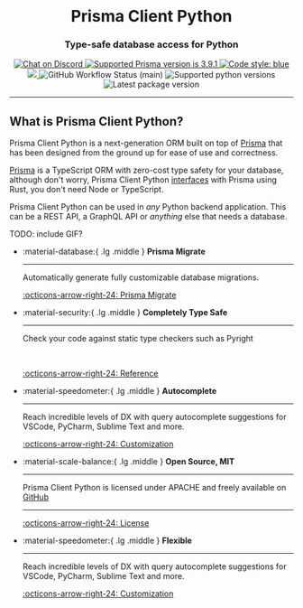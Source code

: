 <br />

<div align="center">
    <h1>Prisma Client Python</h1>
    <p><h3 align="center">Type-safe database access for Python</h3></p>
    <div align="center">
    <a href="https://discord.gg/HpFaJbepBH">
        <img src="https://img.shields.io/discord/933860922039099444?color=blue&label=chat&logo=discord" alt="Chat on Discord">
    </a>
    <a href="https://prisma.io">
        <img src="https://img.shields.io/static/v1?label=prisma&message=3.10.0&color=blue&logo=prisma" alt="Supported Prisma version is 3.9.1">
    </a>
    <a href="https://github.com/grantjenks/blue">
        <img src="https://camo.githubusercontent.com/dbdbcf26db37abfa1f2ab7e6c28c8b3a199f2dad98e4ef53a50e9c45c7e4ace8/68747470733a2f2f696d672e736869656c64732e696f2f62616467652f636f64652532307374796c652d626c75652d626c75652e737667" alt="Code style: blue">
    </a>
    <a href="https://codecov.io/gh/RobertCraigie/prisma-client-py">
        <img src="https://codecov.io/gh/RobertCraigie/prisma-client-py/branch/main/graph/badge.svg?token=MVMavta8LR"/>
    </a>
    <img src="https://img.shields.io/github/workflow/status/RobertCraigie/prisma-client-py/Test/main?label=tests" alt="GitHub Workflow Status (main)">
    <img src="https://img.shields.io/pypi/pyversions/prisma" alt="Supported python versions">
    <img src="https://img.shields.io/pypi/v/prisma" alt="Latest package version">
    </div>
</div>

<hr>

## What is Prisma Client Python?

Prisma Client Python is a next-generation ORM built on top of [Prisma](https://github.com/prisma/prisma) that has been designed from the ground up for ease of use and correctness.

[Prisma](https://www.prisma.io/) is a TypeScript ORM with zero-cost type safety for your database, although don't worry, Prisma Client Python [interfaces](#how-does-prisma-python-interface-with-prisma) with Prisma using Rust, you don't need Node or TypeScript.

Prisma Client Python can be used in _any_ Python backend application. This can be a REST API, a GraphQL API or _anything_ else that needs a database.

TODO: include GIF?


<div class="grid cards" markdown>

-   :material-database:{ .lg .middle } __Prisma Migrate__

    ---

    Automatically generate fully customizable database migrations.

    [:octicons-arrow-right-24: Prisma Migrate](https://www.prisma.io/migrate)

-   :material-security:{ .lg .middle } __Completely Type Safe__

    ---

    Check your code against static type checkers such as Pyright

    <br>

    [:octicons-arrow-right-24: Reference](getting_started/type-safety.md)

-   :material-speedometer:{ .lg .middle } __Autocomplete__

    ---

    Reach incredible levels of DX with query autocomplete suggestions
    for VSCode, PyCharm, Sublime Text and more.

    [:octicons-arrow-right-24: Customization](#)

-   :material-scale-balance:{ .lg .middle } __Open Source, MIT__

    ---

    Prisma Client Python is licensed under APACHE and freely available on [GitHub](https://github.com/RobertCraigie/prisma-client-py/)

    ---

    [:octicons-arrow-right-24: License](https://github.com/RobertCraigie/prisma-client-py/blob/main/LICENSE)

-   :material-speedometer:{ .lg .middle } __Flexible__

    ---

    Reach incredible levels of DX with query autocomplete suggestions
    for VSCode, PyCharm, Sublime Text and more.

    [:octicons-arrow-right-24: Customization](#)

</div>
